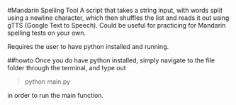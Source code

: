#Mandarin Spelling Tool
A script that takes a string input, with words split using a newline character, which then shuffles the list and reads it out using gTTS (Google Text to Speech).
Could be useful for practicing for Mandarin spelling tests on your own.

Requires the user to have python installed and running.

##howto
  Once you do have python installed, simply navigate to the file folder through the terminal, and type out

  >python main.py

  in order to run the main function.
